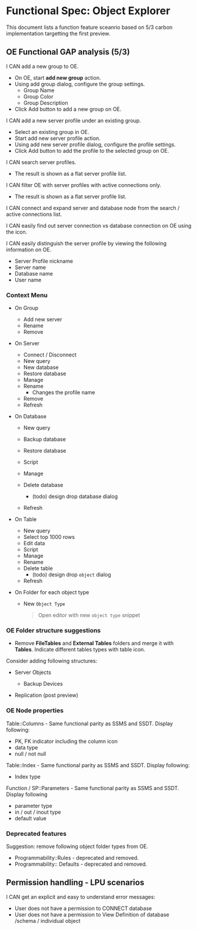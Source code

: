 # Functional Spec: Object Explorer
This document lists a function feature sceanrio based on 5/3 carbon implementation targetting the first preview.


## OE Functional GAP analysis (5/3)

I CAN add a new group to OE.
* On OE, start **add new group** action.
* Using add group dialog, configure the group settings.
	- Group Name
	- Group Color
	- Group Description
* Click Add button to add a new group on OE.

I CAN add a new server profile under an existing group.
* Select an existing group in OE.
* Start add new server profile action.
* Using add new server profile dialog, configure the profile settings.
* Click Add button to add the profile to the selected group on OE.

I CAN search server profiles.
* The result is shown as a flat server profile list.

I CAN filter OE with server profiles with active connections only.
* The result is shown as a flat server profile list.

I CAN connect and expand server and database node from the search / active connections list.

I CAN easily find out server connection vs database connection on OE using the icon.

I CAN easily distinguish the server profile by viewing the following information on OE.
* Server Profile nickname
* Server name
* Database name
* User name

### Context Menu

* On Group
	* Add new server
	* Rename
	* Remove

* On Server
	* Connect / Disconnect
	* New query
	* New database
	* Restore database
	* Manage
	* Rename
		* Changes the profile name
	* Remove
	* Refresh

* On Database
	* New query
	* Backup database
	* Restore database
	* Script
	* Manage
	* Delete database
		* (todo) design drop database dialog

	* Refresh

* On Table
	* New query
	* Select top 1000 rows
	* Edit data
	* Script
	* Manage
	* Rename
	* Delete table
		* (todo) design drop ```object``` dialog
	* Refresh

* On Folder for each object type
	* New ```Object Type```
		> Open editor with new ```object type``` snippet

### OE Folder structure suggestions

- Remove **FileTables** and **External Tables** folders and merge it with **Tables**. Indicate different tables types with table icon.

Consider adding following structures:

- Server Objects
	- Backup Devices

- Replication (post preview)


### OE Node properties

Table::Columns - Same functional parity as SSMS and SSDT. Display following:
- PK, FK indicator including the column icon
- data type
- null / not null

Table::Index - Same functional parity as SSMS and SSDT. Display following:
- Index type

Function / SP::Parameters - Same functional parity as SSMS and SSDT. Display following

- parameter type
- in / out / inout type
- default value


### Deprecated features

Suggestion: remove following object folder types from OE.

- Programmability::Rules - deprecated and removed.
- Programmability:: Defaults - deprecated and removed.

## Permission handling - LPU scenarios

I CAN get an explicit and easy to understand error messages:
- User does not have a permission to CONNECT database
- User does not have a permission to View Definition of database /schema / individual object

